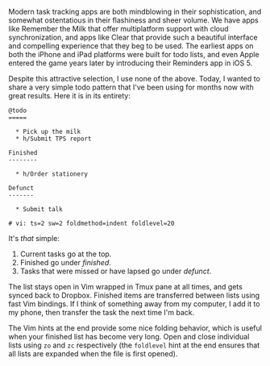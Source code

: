 Modern task tracking apps are both mindblowing in their sophistication, and somewhat ostentatious in their flashiness and sheer volume. We have apps like Remember the Milk that offer multiplatform support with cloud synchronization, and apps like Clear that provide such a beautiful interface and compelling experience that they beg to be used. The earliest apps on both the iPhone and iPad platforms were built for todo lists, and even Apple entered the game years later by introducing their Reminders app in iOS 5.

Despite this attractive selection, I use none of the above. Today, I wanted to share a very simple todo pattern that I've been using for months now with great results. Here it is in its entirety:

```
@todo
=====

  * Pick up the milk
  * h/Submit TPS report

Finished
--------

  * h/Order stationery

Defunct
-------

  * Submit talk

# vi: ts=2 sw=2 foldmethod=indent foldlevel=20
```

It's _that_ simple:

1. Current tasks go at the top.
2. Finished go under _finished_.
3. Tasks that were missed or have lapsed go under _defunct_.

The list stays open in Vim wrapped in Tmux pane at all times, and gets synced back to Dropbox. Finished items are transferred between lists using fast Vim bindings. If I think of something away from my computer, I add it to my phone, then transfer the task the next time I'm back.

The Vim hints at the end provide some nice folding behavior, which is useful when your finished list has become very long. Open and close individual lists using `zo` and `zc` respectively (the `foldlevel` hint at the end ensures that all lists are expanded when the file is first opened).
